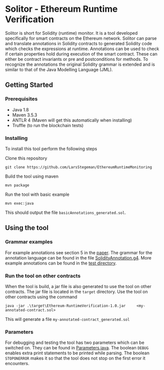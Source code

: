 # Solitor -  Ethereum Runtime Verification
Solitor is short for Solidity (runtime) monitor. It is a tool developed specifically for smart contracts on the Ethereum network. Solitor can parse and translate annotations in Solidity contracts to generated Solidity code which checks the expressions at runtime. Annotations can be used to check if certain properties hold during execution of the smart contract. These can either be contract invariants or pre and postconditions for methods. To recognize the annotations the original Solidity grammar is extended and is similar to that of the Java Modelling Language (JML).

## Getting Started

### Prerequisites

- Java 1.8
- Maven 3.5.3
- ANTLR 4 (Maven will get this automatically when installing)
- Truffle (to run the blockchain tests)

### Installing

To install this tool perform the following steps

Clone this repository
```
git clone https://github.com/LarsStegeman/EthereumRuntimeMonitoring
```

Build the tool using maven
```
mvn package
```

Run the tool with basic example
```
mvn exec:java
```
This should output the file `basicAnnotations_generated.sol`. 

## Using the tool

### Grammar examples
For example annotations see section 5 in the [paper](report/thesis/thesis.pdf). The grammar for the annotation language can be found in the file [SolidityAnnotation.g4](src/main/antlr4/SolidityAnnotated.g4).
More example annotations can be found in the [test directory](src/test/contracts).

### Run the tool on other contracts
When the tool is build, a jar file is also generated to use the tool on other contracts. The jar file is located in the `target` directory.
Use the tool on other contracts using the command 
```
java -jar .\target\Ethereum-RuntimeVerification-1.0.jar     <my-annotated-contract.sol>
``` 
This will generate a file `my-annotated-contract_generated.sol`

### Parameters
For debugging and testing the tool has two parameters which can be switched on. They can be found in [Parameters.java](src/main/java/utils/Parameters.java). The boolean `DEBUG` enables extra print statements to be printed while parsing. The boolean `STOPONERROR` makes it so that the tool does not stop on the first error it encounters.